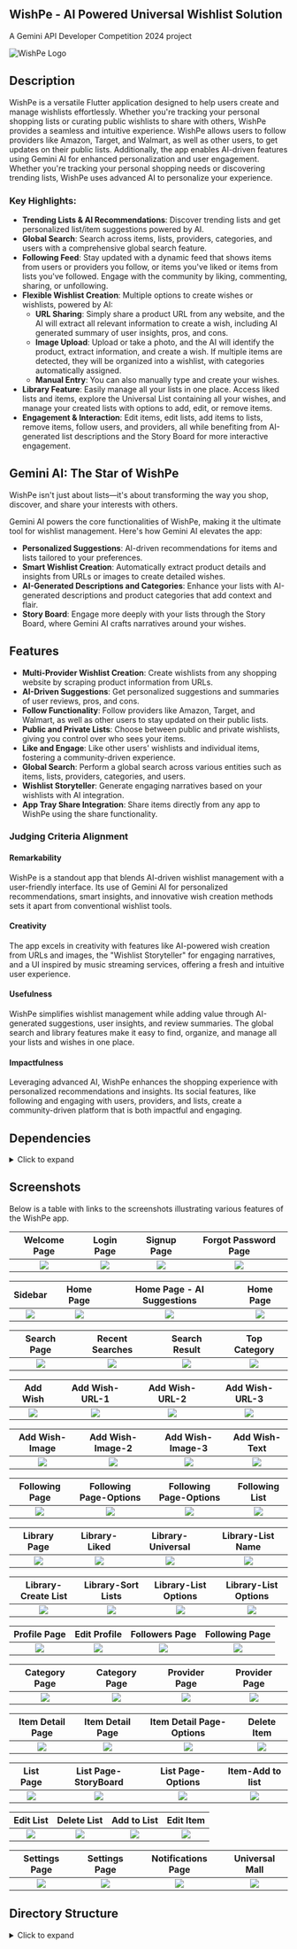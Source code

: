 ## WishPe - AI Powered Universal Wishlist Solution
A Gemini API Developer Competition 2024 project

![WishPe Logo](https://github.com/chiragjindal/wish_pe/blob/main/assets/images/logo.png) <!-- Add the logo image link here -->

## Description

WishPe is a versatile Flutter application designed to help users create and manage wishlists effortlessly. Whether you're tracking your personal shopping lists or curating public wishlists to share with others, WishPe provides a seamless and intuitive experience. WishPe allows users to follow providers like Amazon, Target, and Walmart, as well as other users, to get updates on their public lists. Additionally, the app enables AI-driven features using Gemini AI for enhanced personalization and user engagement. Whether you're tracking your personal shopping needs or discovering trending lists, WishPe uses advanced AI to personalize your experience.

### Key Highlights:
- **Trending Lists & AI Recommendations**: Discover trending lists and get personalized list/item suggestions powered by AI.
- **Global Search**: Search across items, lists, providers, categories, and users with a comprehensive global search feature.
- **Following Feed**: Stay updated with a dynamic feed that shows items from users or providers you follow, or items you've liked or items from lists you've followed. Engage with the community by liking, commenting, sharing, or unfollowing.
- **Flexible Wishlist Creation**: Multiple options to create wishes or wishlists, powered by AI:
  - **URL Sharing**: Simply share a product URL from any website, and the AI will extract all relevant information to create a wish, including AI generated summary of user insights, pros, and cons.
  - **Image Upload**: Upload or take a photo, and the AI will identify the product, extract information, and create a wish. If multiple items are detected, they will be organized into a wishlist, with categories automatically assigned.
  - **Manual Entry**: You can also manually type and create your wishes.
- **Library Feature**: Easily manage all your lists in one place. Access liked lists and items, explore the Universal List containing all your wishes, and manage your created lists with options to add, edit, or remove items.
- **Engagement & Interaction**: Edit items, edit lists, add items to lists, remove items, follow users, and providers, all while benefiting from AI-generated list descriptions and the Story Board for more interactive engagement.


## Gemini AI: The Star of WishPe
WishPe isn't just about lists—it's about transforming the way you shop, discover, and share your interests with others.

Gemini AI powers the core functionalities of WishPe, making it the ultimate tool for wishlist management. Here's how Gemini AI elevates the app:
- **Personalized Suggestions**: AI-driven recommendations for items and lists tailored to your preferences.
- **Smart Wishlist Creation**: Automatically extract product details and insights from URLs or images to create detailed wishes.
- **AI-Generated Descriptions and Categories**: Enhance your lists with AI-generated descriptions and product categories that add context and flair.
- **Story Board**: Engage more deeply with your lists through the Story Board, where Gemini AI crafts narratives around your wishes.


## Features

- **Multi-Provider Wishlist Creation**: Create wishlists from any shopping website by scraping product information from URLs.
- **AI-Driven Suggestions**: Get personalized suggestions and summaries of user reviews, pros, and cons.
- **Follow Functionality**: Follow providers like Amazon, Target, and Walmart, as well as other users to stay updated on their public lists.
- **Public and Private Lists**: Choose between public and private wishlists, giving you control over who sees your items.
- **Like and Engage**: Like other users' wishlists and individual items, fostering a community-driven experience.
- **Global Search**: Perform a global search across various entities such as items, lists, providers, categories, and users.
- **Wishlist Storyteller**: Generate engaging narratives based on your wishlists with AI integration.
- **App Tray Share Integration**: Share items directly from any app to WishPe using the share functionality.

### Judging Criteria Alignment

#### **Remarkability**
WishPe is a standout app that blends AI-driven wishlist management with a user-friendly interface. Its use of Gemini AI for personalized recommendations, smart insights, and innovative wish creation methods sets it apart from conventional wishlist tools.

#### **Creativity**
The app excels in creativity with features like AI-powered wish creation from URLs and images, the "Wishlist Storyteller" for engaging narratives, and a UI inspired by music streaming services, offering a fresh and intuitive user experience.

#### **Usefulness**
WishPe simplifies wishlist management while adding value through AI-generated suggestions, user insights, and review summaries. The global search and library features make it easy to find, organize, and manage all your lists and wishes in one place.

#### **Impactfulness**
Leveraging advanced AI, WishPe enhances the shopping experience with personalized recommendations and insights. Its social features, like following and engaging with users, providers, and lists, create a community-driven platform that is both impactful and engaging.

## Dependencies
<details>
     <summary> Click to expand </summary>
     
* [intl](https://pub.dev/packages/intl)
* [uuid](https://pub.dev/packages/uuid)
* [http](https://pub.dev/packages/http)
* [share](https://pub.dev/packages/share)
* [provider](https://pub.dev/packages/provider)
* [url_launcher](https://pub.dev/packages/url_launcher)
* [google_fonts](https://pub.dev/packages/google_fonts)
* [image_picker](https://pub.dev/packages/image_picker)
* [firebase_auth](https://pub.dev/packages/firebase_auth)
* [firebase_database](https://pub.dev/packages/firebase_database)
* [shared_preferences](https://pub.dev/packages/shared_preferences)
* [flutter_advanced_networkimage](https://pub.dev/packages/flutter_advanced_networkimage)

  A complete list of dependencies can be found in the `pubspec.yaml` file.
</details>



## Screenshots

Below is a table with links to the screenshots illustrating various features of the WishPe app.

Welcome Page               |  Login Page               | Signup Page               |  Forgot Password Page
:-------------------------:|:-------------------------:|:-------------------------:|:-------------------------:
![](https://github.com/chiragjindal/wish_pe/blob/main/screenshots/Auth/Screenshot_1723201617.png?raw=true)|![](https://github.com/chiragjindal/wish_pe/blob/main/screenshots/Auth/Screenshot_1723201642.png?raw=true)|![](https://github.com/chiragjindal/wish_pe/blob/main/screenshots/Auth/Screenshot_1723201633.png?raw=true)|![](https://github.com/chiragjindal/wish_pe/blob/main/screenshots/Auth/Screenshot_1723201658.png?raw=true)|

Sidebar              |  Home Page               | Home Page - AI Suggestions               |  Home Page
:-------------------------:|:-------------------------:|:-------------------------:|:-------------------------:
![](https://github.com/chiragjindal/wish_pe/blob/main/screenshots/Home/Screenshot_1723201781.png?raw=true)|![](https://github.com/chiragjindal/wish_pe/blob/main/screenshots/Home/Screenshot_1723206089.png?raw=true)|![](https://github.com/chiragjindal/wish_pe/blob/main/screenshots/Home/Screenshot_1723206123.png?raw=true)|![](https://github.com/chiragjindal/wish_pe/blob/main/screenshots/Home/Screenshot_1723206128.png?raw=true)|

Search Page               |  Recent Searches               | Search Result               |  Top Category
:-------------------------:|:-------------------------:|:-------------------------:|:-------------------------:
![](https://github.com/chiragjindal/wish_pe/blob/main/screenshots/Search/Screenshot_1723201891.png?raw=true)|![](https://github.com/chiragjindal/wish_pe/blob/main/screenshots/Search/Screenshot_1723201915.png?raw=true)|![](https://github.com/chiragjindal/wish_pe/blob/main/screenshots/Search/Screenshot_1723201939.png?raw=true)|![](https://github.com/chiragjindal/wish_pe/blob/main/screenshots/Search/Screenshot_1723201891.png?raw=true)|

Add Wish              |  Add Wish-URL-1               | Add Wish-URL-2               |  Add Wish-URL-3
:-------------------------:|:-------------------------:|:-------------------------:|:-------------------------:
![](https://github.com/chiragjindal/wish_pe/blob/main/screenshots/AddWish/Screenshot_1723204310.png?raw=true)|![](https://github.com/chiragjindal/wish_pe/blob/main/screenshots/AddWish/Screenshot_1723205836.png?raw=true)|![](https://github.com/chiragjindal/wish_pe/blob/main/screenshots/AddWish/Screenshot_1723205843.png?raw=true)|![](https://github.com/chiragjindal/wish_pe/blob/main/screenshots/AddWish/Screenshot_1723204333.png?raw=true)|

Add Wish-Image              |  Add Wish-Image-2               | Add Wish-Image-3               |  Add Wish-Text
:-------------------------:|:-------------------------:|:-------------------------:|:-------------------------:
![](https://github.com/chiragjindal/wish_pe/blob/main/screenshots/AddWish/Screenshot_1723204316.png?raw=true)|![](https://github.com/chiragjindal/wish_pe/blob/main/screenshots/AddWish/Screenshot_1723207028.png?raw=true)|![](https://github.com/chiragjindal/wish_pe/blob/main/screenshots/AddWish/Screenshot_1723207055.png?raw=true)|![](https://github.com/chiragjindal/wish_pe/blob/main/screenshots/AddWish/Screenshot_1723204320.png?raw=true)|

Following Page               |  Following Page-Options               | Following Page-Options               |  Following List
:-------------------------:|:-------------------------:|:-------------------------:|:-------------------------:
![](https://github.com/chiragjindal/wish_pe/blob/main/screenshots/Following/Screenshot_1723202025.png?raw=true)|![](https://github.com/chiragjindal/wish_pe/blob/main/screenshots/Following/Screenshot_1723202029.png?raw=true)|![](https://github.com/chiragjindal/wish_pe/blob/main/screenshots/Following/Screenshot_1723205982.png?raw=true)|![](https://github.com/chiragjindal/wish_pe/blob/main/screenshots/Profile/Screenshot_1723205154.png?raw=true)|

Library Page               |  Library-Liked               | Library-Universal               |  Library-List Name
:-------------------------:|:-------------------------:|:-------------------------:|:-------------------------:
![](https://github.com/chiragjindal/wish_pe/blob/main/screenshots/Library/Screenshot_1723204189.png?raw=true)|![](https://github.com/chiragjindal/wish_pe/blob/main/screenshots/Library/Screenshot_1723204198.png?raw=true)|![](https://github.com/chiragjindal/wish_pe/blob/main/screenshots/Library/Screenshot_1723204212.png?raw=true)|![](https://github.com/chiragjindal/wish_pe/blob/main/screenshots/Library/Screenshot_1723205958.png?raw=true)|

Library-Create List               |  Library-Sort Lists               | Library-List Options               |  Library-List Options 
:-------------------------:|:-------------------------:|:-------------------------:|:-------------------------:
![](https://github.com/chiragjindal/wish_pe/blob/main/screenshots/Library/Screenshot_1723204266.png?raw=true)|![](https://github.com/chiragjindal/wish_pe/blob/main/screenshots/Library/Screenshot_1723205534.png?raw=true)|![](https://github.com/chiragjindal/wish_pe/blob/main/screenshots/Library/Screenshot_1723205604.png?raw=true)|![](https://github.com/chiragjindal/wish_pe/blob/main/screenshots/Library/Screenshot_1723205666.png?raw=true)|

Profile Page               |  Edit Profile               | Followers Page               | Following Page
:-------------------------:|:-------------------------:|:-------------------------:|:-------------------------:
![](https://github.com/chiragjindal/wish_pe/blob/main/screenshots/Profile/Screenshot_1723204273.png?raw=true)|![](https://github.com/chiragjindal/wish_pe/blob/main/screenshots/Profile/Screenshot_1723204278.png?raw=true)|![](https://github.com/chiragjindal/wish_pe/blob/main/screenshots/Profile/Screenshot_1723204295.png?raw=true)|![](https://github.com/chiragjindal/wish_pe/blob/main/screenshots/Profile/Screenshot_1723205154.png?raw=true)|

Category Page               |  Category Page               | Provider Page              | Provider Page
:-------------------------:|:-------------------------:|:-------------------------:|:-------------------------:
![](https://github.com/chiragjindal/wish_pe/blob/main/screenshots/Category/Screenshot_1723201886.png?raw=true)|![](https://github.com/chiragjindal/wish_pe/blob/main/screenshots/Category/Screenshot_1723205443.png?raw=true)|![](https://github.com/chiragjindal/wish_pe/blob/main/screenshots/Provider/Screenshot_1723201860.png?raw=true)|![](https://github.com/chiragjindal/wish_pe/blob/main/screenshots/Provider/Screenshot_1723205370.png?raw=true)|

Item Detail Page               |  Item Detail Page               | Item Detail Page-Options               | Delete Item
:-------------------------:|:-------------------------:|:-------------------------:|:-------------------------:
![](https://github.com/chiragjindal/wish_pe/blob/main/screenshots/Item/Screenshot_1723202049.png?raw=true)|![](https://github.com/chiragjindal/wish_pe/blob/main/screenshots/Item/Screenshot_1723202051.png?raw=true)|![](https://github.com/chiragjindal/wish_pe/blob/main/screenshots/Item/Screenshot_1723202057.png?raw=true)|![](https://github.com/chiragjindal/wish_pe/blob/main/screenshots/Item/Screenshot_1723202033.png?raw=true)|

List Page               |  List Page-StoryBoard               | List Page-Options               | Item-Add to list
:-------------------------:|:-------------------------:|:-------------------------:|:-------------------------:
![](https://github.com/chiragjindal/wish_pe/blob/main/screenshots/List/Screenshot_1723204239.png?raw=true)|![](https://github.com/chiragjindal/wish_pe/blob/main/screenshots/List/Screenshot_1723204251.png?raw=true)|![](https://github.com/chiragjindal/wish_pe/blob/main/screenshots/List/Screenshot_1723204254.png?raw=true)|![](https://github.com/chiragjindal/wish_pe/blob/main/screenshots/Item/Screenshot_1723202041.png?raw=true)|

Edit List               |  Delete List               | Add to List              | Edit Item
:-------------------------:|:-------------------------:|:-------------------------:|:-------------------------:
![](https://github.com/chiragjindal/wish_pe/blob/main/screenshots/List/Screenshot_1723206239.png?raw=true)|![](https://github.com/chiragjindal/wish_pe/blob/main/screenshots/List/Screenshot_1723206229.png?raw=true)|![](https://github.com/chiragjindal/wish_pe/blob/main/screenshots/List/Screenshot_1723206027.png?raw=true)|![](https://github.com/chiragjindal/wish_pe/blob/main/screenshots/Item/Screenshot_1723205730.png?raw=true)|

Settings Page               |  Settings Page               | Notifications Page               | Universal Mall
:-------------------------:|:-------------------------:|:-------------------------:|:-------------------------:
![](https://github.com/chiragjindal/wish_pe/blob/main/screenshots/Settings/Screenshot_1723205766.png?raw=true)|![](https://github.com/chiragjindal/wish_pe/blob/main/screenshots/Settings/Screenshot_1723205769.png?raw=true)|![](https://github.com/chiragjindal/wish_pe/blob/main/screenshots/Screenshot_1723201828.png?raw=true)|![](https://github.com/chiragjindal/wish_pe/blob/main/screenshots/AddWish/Screenshot_1723204310.png?raw=true)|


## Directory Structure
<details>
     <summary> Click to expand </summary>
  
```
lib
│   ├───helper
│   ├───model
│   ├───resource
│   ├───state
│   ├───ui
│   │   ├───pages
│   │   │   ├───auth
│   │   │   │   └───widget
│   │   │   ├───category
│   │   │   ├───common
│   │   │   ├───composeItem
│   │   │   ├───feed
│   │   │   │   └───widgets
│   │   │   ├───followingFeed
│   │   │   ├───itemDetail
│   │   │   ├───library
│   │   │   ├───list
│   │   │   ├───notification
│   │   │   │   └───widget
│   │   │   ├───profile
│   │   │   │   ├───follow
│   │   │   │   └───qrCode
│   │   │   ├───provider
│   │   │   ├───search
│   │   │   └───settings
│   │   │       ├───accountSettings
│   │   │       └───widgets
│   │   ├───theme
│   │   │   └───color
│   │   ├───unused
│   │   └───widgets
│   │       └───bottomMenuBar
│   └───widgets
│       ├───newWidget
│       └───url_text
|-- pubspec.yaml
```
</details>

